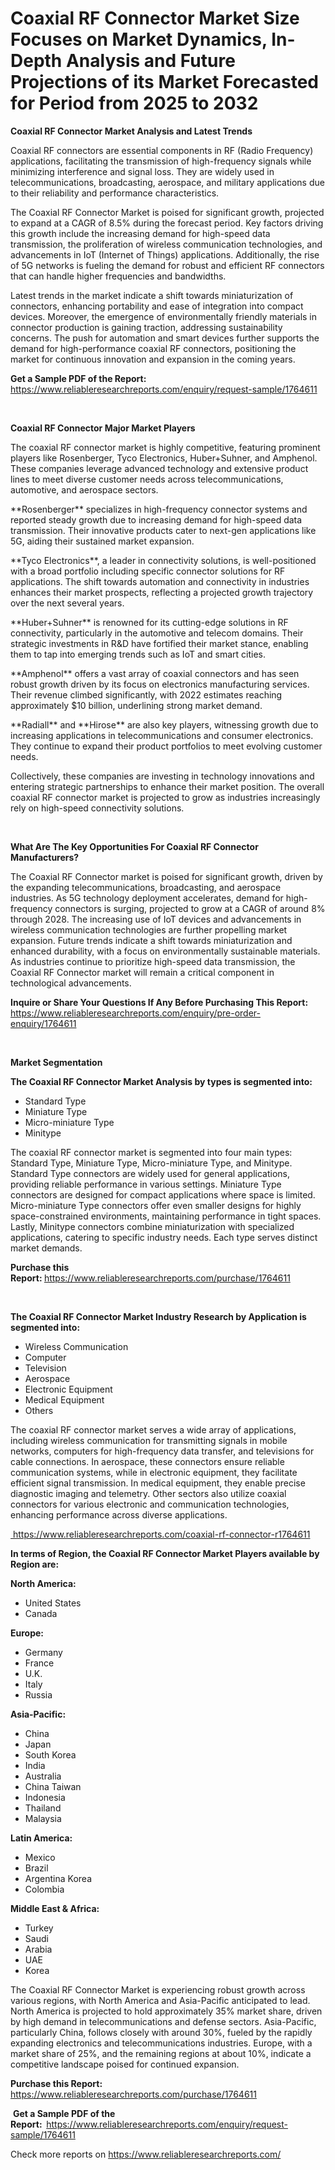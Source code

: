 <p><h1>Coaxial RF Connector Market Size Focuses on Market Dynamics, In-Depth Analysis and Future Projections of its Market Forecasted for Period from 2025 to 2032</h1></p><p><strong>Coaxial RF Connector Market Analysis and Latest Trends</strong></p>
<p><p>Coaxial RF connectors are essential components in RF (Radio Frequency) applications, facilitating the transmission of high-frequency signals while minimizing interference and signal loss. They are widely used in telecommunications, broadcasting, aerospace, and military applications due to their reliability and performance characteristics.</p><p>The Coaxial RF Connector Market is poised for significant growth, projected to expand at a CAGR of 8.5% during the forecast period. Key factors driving this growth include the increasing demand for high-speed data transmission, the proliferation of wireless communication technologies, and advancements in IoT (Internet of Things) applications. Additionally, the rise of 5G networks is fueling the demand for robust and efficient RF connectors that can handle higher frequencies and bandwidths.</p><p>Latest trends in the market indicate a shift towards miniaturization of connectors, enhancing portability and ease of integration into compact devices. Moreover, the emergence of environmentally friendly materials in connector production is gaining traction, addressing sustainability concerns. The push for automation and smart devices further supports the demand for high-performance coaxial RF connectors, positioning the market for continuous innovation and expansion in the coming years.</p></p>
<p><strong>Get a Sample PDF of the Report:&nbsp;</strong> <a href="https://www.reliableresearchreports.com/enquiry/request-sample/1764611?utm_campaign=2248&utm_medium=2&utm_source=Github&utm_content=ia&utm_term=11022025&utm_id=coaxial-rf-connector">https://www.reliableresearchreports.com/enquiry/request-sample/1764611</a></p>
<p>&nbsp;</p>
<p><strong>Coaxial RF Connector Major Market Players</strong></p>
<p><p>The coaxial RF connector market is highly competitive, featuring prominent players like Rosenberger, Tyco Electronics, Huber+Suhner, and Amphenol. These companies leverage advanced technology and extensive product lines to meet diverse customer needs across telecommunications, automotive, and aerospace sectors.</p><p>**Rosenberger** specializes in high-frequency connector systems and reported steady growth due to increasing demand for high-speed data transmission. Their innovative products cater to next-gen applications like 5G, aiding their sustained market expansion.</p><p>**Tyco Electronics**, a leader in connectivity solutions, is well-positioned with a broad portfolio including specific connector solutions for RF applications. The shift towards automation and connectivity in industries enhances their market prospects, reflecting a projected growth trajectory over the next several years.</p><p>**Huber+Suhner** is renowned for its cutting-edge solutions in RF connectivity, particularly in the automotive and telecom domains. Their strategic investments in R&D have fortified their market stance, enabling them to tap into emerging trends such as IoT and smart cities.</p><p>**Amphenol** offers a vast array of coaxial connectors and has seen robust growth driven by its focus on electronics manufacturing services. Their revenue climbed significantly, with 2022 estimates reaching approximately $10 billion, underlining strong market demand.</p><p>**Radiall** and **Hirose** are also key players, witnessing growth due to increasing applications in telecommunications and consumer electronics. They continue to expand their product portfolios to meet evolving customer needs.</p><p>Collectively, these companies are investing in technology innovations and entering strategic partnerships to enhance their market position. The overall coaxial RF connector market is projected to grow as industries increasingly rely on high-speed connectivity solutions.</p></p>
<p>&nbsp;</p>
<p><strong>What Are The Key Opportunities For Coaxial RF Connector Manufacturers?</strong></p>
<p><p>The Coaxial RF Connector market is poised for significant growth, driven by the expanding telecommunications, broadcasting, and aerospace industries. As 5G technology deployment accelerates, demand for high-frequency connectors is surging, projected to grow at a CAGR of around 8% through 2028. The increasing use of IoT devices and advancements in wireless communication technologies are further propelling market expansion. Future trends indicate a shift towards miniaturization and enhanced durability, with a focus on environmentally sustainable materials. As industries continue to prioritize high-speed data transmission, the Coaxial RF Connector market will remain a critical component in technological advancements.</p></p>
<p><strong>Inquire or Share Your Questions If Any Before Purchasing This Report:</strong> <a href="https://www.reliableresearchreports.com/enquiry/pre-order-enquiry/1764611?utm_campaign=2248&utm_medium=2&utm_source=Github&utm_content=ia&utm_term=11022025&utm_id=coaxial-rf-connector">https://www.reliableresearchreports.com/enquiry/pre-order-enquiry/1764611</a></p>
<p>&nbsp;</p>
<p><strong>Market Segmentation</strong></p>
<p><strong>The Coaxial RF Connector Market Analysis by types is segmented into:</strong></p>
<p><ul><li>Standard Type</li><li>Miniature Type</li><li>Micro-miniature Type</li><li>Minitype</li></ul></p>
<p><p>The coaxial RF connector market is segmented into four main types: Standard Type, Miniature Type, Micro-miniature Type, and Minitype. Standard Type connectors are widely used for general applications, providing reliable performance in various settings. Miniature Type connectors are designed for compact applications where space is limited. Micro-miniature Type connectors offer even smaller designs for highly space-constrained environments, maintaining performance in tight spaces. Lastly, Minitype connectors combine miniaturization with specialized applications, catering to specific industry needs. Each type serves distinct market demands.</p></p>
<p><strong>Purchase this Report:&nbsp;</strong><a href="https://www.reliableresearchreports.com/purchase/1764611?utm_campaign=2248&utm_medium=2&utm_source=Github&utm_content=ia&utm_term=11022025&utm_id=coaxial-rf-connector">https://www.reliableresearchreports.com/purchase/1764611</a></p>
<p>&nbsp;</p>
<p><strong>The Coaxial RF Connector Market Industry Research by Application is segmented into:</strong></p>
<p><ul><li>Wireless Communication</li><li>Computer</li><li>Television</li><li>Aerospace</li><li>Electronic Equipment</li><li>Medical Equipment</li><li>Others</li></ul></p>
<p><p>The coaxial RF connector market serves a wide array of applications, including wireless communication for transmitting signals in mobile networks, computers for high-frequency data transfer, and televisions for cable connections. In aerospace, these connectors ensure reliable communication systems, while in electronic equipment, they facilitate efficient signal transmission. In medical equipment, they enable precise diagnostic imaging and telemetry. Other sectors also utilize coaxial connectors for various electronic and communication technologies, enhancing performance across diverse applications.</p></p>
<p><a href="https://www.reliableresearchreports.com/coaxial-rf-connector-r1764611?utm_campaign=2248&utm_medium=2&utm_source=Github&utm_content=ia&utm_term=11022025&utm_id=coaxial-rf-connector">&nbsp;https://www.reliableresearchreports.com/coaxial-rf-connector-r1764611</a></p>
<p><strong>In terms of Region, the Coaxial RF Connector Market Players available by Region are:</strong></p>
<p>
    <p> <strong> North America: </strong>
        <ul>
            <li>United States</li>
            <li>Canada</li>
        </ul>
        </p> 
    <p> <strong> Europe: </strong>
        <ul>
            <li>Germany</li>
            <li>France</li>
            <li>U.K.</li>
            <li>Italy</li>
            <li>Russia</li>
        </ul>
        </p> 
    <p> <strong> Asia-Pacific: </strong>
        <ul>
            <li>China</li>
            <li>Japan</li>
            <li>South Korea</li>
            <li>India</li>
            <li>Australia</li>
            <li>China Taiwan</li>
            <li>Indonesia</li>
            <li>Thailand</li>
            <li>Malaysia</li>
        </ul>
        </p> 
    <p> <strong> Latin America: </strong>
        <ul>
            <li>Mexico</li>
            <li>Brazil</li>
            <li>Argentina Korea</li>
            <li>Colombia</li>
        </ul>
        </p> 
    <p> <strong> Middle East & Africa: </strong>
        <ul>
            <li>Turkey</li>
            <li>Saudi</li>
            <li>Arabia</li>
            <li>UAE</li>
            <li>Korea</li>
        </ul>
    </p>
    </p>
<p><p>The Coaxial RF Connector Market is experiencing robust growth across various regions, with North America and Asia-Pacific anticipated to lead. North America is projected to hold approximately 35% market share, driven by high demand in telecommunications and defense sectors. Asia-Pacific, particularly China, follows closely with around 30%, fueled by the rapidly expanding electronics and telecommunications industries. Europe, with a market share of 25%, and the remaining regions at about 10%, indicate a competitive landscape poised for continued expansion.</p></p>
<p><strong>Purchase this Report: </strong><a href="https://www.reliableresearchreports.com/purchase/1764611?utm_campaign=2248&utm_medium=2&utm_source=Github&utm_content=ia&utm_term=11022025&utm_id=coaxial-rf-connector">https://www.reliableresearchreports.com/purchase/1764611</a></p>
<p>&nbsp;<strong>Get a Sample PDF of the Report:&nbsp;&nbsp;</strong><a href="https://www.reliableresearchreports.com/enquiry/request-sample/1764611?utm_campaign=2248&utm_medium=2&utm_source=Github&utm_content=ia&utm_term=11022025&utm_id=coaxial-rf-connector">https://www.reliableresearchreports.com/enquiry/request-sample/1764611</a></p>
<p><strong></strong></p>
<p>Check more reports on <a href="https://www.reliableresearchreports.com/?utm_campaign=2248&utm_medium=2&utm_source=Github&utm_content=ia&utm_term=11022025&utm_id=coaxial-rf-connector">https://www.reliableresearchreports.com/</a></p>
